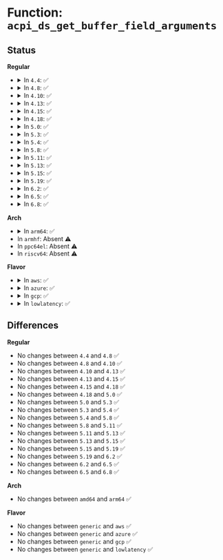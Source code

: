 # Function: <code>acpi_ds_get_buffer_field_arguments</code>

## Status
<b>Regular</b>
<ul>
<li>
<details>
<summary>In <code>4.4</code>: ✅</summary>

```c
acpi_status acpi_ds_get_buffer_field_arguments(union acpi_operand_object *obj_desc);
```

**Collision:** Unique Global

**Inline:** No

**Transformation:** False

**Instances:**

```
In drivers/acpi/acpica/dsargs.c (ffffffff8148b62e)
Location: drivers/acpi/acpica/dsargs.c:180
Inline: False
Direct callers:
  - drivers/acpi/acpica/exfield.c:acpi_ex_read_data_from_field
  - drivers/acpi/acpica/exfield.c:acpi_ex_write_data_to_field
  - drivers/acpi/acpica/exfldio.c:acpi_ex_field_datum_io
  - drivers/acpi/acpica/nsinit.c:acpi_ns_init_one_object
```
**Symbols:**

```
ffffffff8148b62e-ffffffff8148b660: acpi_ds_get_buffer_field_arguments (STB_GLOBAL)
```
</details>
</li>
<li>
<details>
<summary>In <code>4.8</code>: ✅</summary>

```c
acpi_status acpi_ds_get_buffer_field_arguments(union acpi_operand_object *obj_desc);
```

**Collision:** Unique Global

**Inline:** No

**Transformation:** False

**Instances:**

```
In drivers/acpi/acpica/dsargs.c (ffffffff814da450)
Location: drivers/acpi/acpica/dsargs.c:180
Inline: False
Direct callers:
  - drivers/acpi/acpica/exfield.c:acpi_ex_write_data_to_field
  - drivers/acpi/acpica/exfield.c:acpi_ex_read_data_from_field
  - drivers/acpi/acpica/exfldio.c:acpi_ex_field_datum_io
  - drivers/acpi/acpica/nsinit.c:acpi_ns_init_one_object
```
**Symbols:**

```
ffffffff814da450-ffffffff814da482: acpi_ds_get_buffer_field_arguments (STB_GLOBAL)
```
</details>
</li>
<li>
<details>
<summary>In <code>4.10</code>: ✅</summary>

```c
acpi_status acpi_ds_get_buffer_field_arguments(union acpi_operand_object *obj_desc);
```

**Collision:** Unique Global

**Inline:** No

**Transformation:** False

**Instances:**

```
In drivers/acpi/acpica/dsargs.c (ffffffff814fcd6c)
Location: drivers/acpi/acpica/dsargs.c:180
Inline: False
Direct callers:
  - drivers/acpi/acpica/exfield.c:acpi_ex_write_data_to_field
  - drivers/acpi/acpica/exfield.c:acpi_ex_read_data_from_field
  - drivers/acpi/acpica/exfldio.c:acpi_ex_field_datum_io
  - drivers/acpi/acpica/nsinit.c:acpi_ns_init_one_object
```
**Symbols:**

```
ffffffff814fcd6c-ffffffff814fcd9e: acpi_ds_get_buffer_field_arguments (STB_GLOBAL)
```
</details>
</li>
<li>
<details>
<summary>In <code>4.13</code>: ✅</summary>

```c
acpi_status acpi_ds_get_buffer_field_arguments(union acpi_operand_object *obj_desc);
```

**Collision:** Unique Global

**Inline:** No

**Transformation:** False

**Instances:**

```
In drivers/acpi/acpica/dsargs.c (ffffffff8150d222)
Location: drivers/acpi/acpica/dsargs.c:180
Inline: False
Direct callers:
  - drivers/acpi/acpica/exfield.c:acpi_ex_write_data_to_field
  - drivers/acpi/acpica/exfield.c:acpi_ex_read_data_from_field
  - drivers/acpi/acpica/exfldio.c:acpi_ex_field_datum_io
  - drivers/acpi/acpica/nsinit.c:acpi_ns_init_one_object
```
**Symbols:**

```
ffffffff8150d222-ffffffff8150d254: acpi_ds_get_buffer_field_arguments (STB_GLOBAL)
```
</details>
</li>
<li>
<details>
<summary>In <code>4.15</code>: ✅</summary>

```c
acpi_status acpi_ds_get_buffer_field_arguments(union acpi_operand_object *obj_desc);
```

**Collision:** Unique Global

**Inline:** No

**Transformation:** False

**Instances:**

```
In drivers/acpi/acpica/dsargs.c (ffffffff815505c7)
Location: drivers/acpi/acpica/dsargs.c:180
Inline: False
Direct callers:
  - drivers/acpi/acpica/exfield.c:acpi_ex_write_data_to_field
  - drivers/acpi/acpica/exfield.c:acpi_ex_read_data_from_field
  - drivers/acpi/acpica/exfldio.c:acpi_ex_field_datum_io
  - drivers/acpi/acpica/nsinit.c:acpi_ns_init_one_object
```
**Symbols:**

```
ffffffff815505c7-ffffffff815506cd: acpi_ds_get_buffer_field_arguments (STB_GLOBAL)
```
</details>
</li>
<li>
<details>
<summary>In <code>4.18</code>: ✅</summary>

```c
acpi_status acpi_ds_get_buffer_field_arguments(union acpi_operand_object *obj_desc);
```

**Collision:** Unique Global

**Inline:** No

**Transformation:** False

**Instances:**

```
In drivers/acpi/acpica/dsargs.c (ffffffff81586ea6)
Location: drivers/acpi/acpica/dsargs.c:146
Inline: False
Direct callers:
  - drivers/acpi/acpica/exfield.c:acpi_ex_write_data_to_field
  - drivers/acpi/acpica/exfield.c:acpi_ex_read_data_from_field
  - drivers/acpi/acpica/exfldio.c:acpi_ex_field_datum_io
  - drivers/acpi/acpica/nsinit.c:acpi_ns_init_one_object
```
**Symbols:**

```
ffffffff81586ea6-ffffffff81586fac: acpi_ds_get_buffer_field_arguments (STB_GLOBAL)
```
</details>
</li>
<li>
<details>
<summary>In <code>5.0</code>: ✅</summary>

```c
acpi_status acpi_ds_get_buffer_field_arguments(union acpi_operand_object *obj_desc);
```

**Collision:** Unique Global

**Inline:** No

**Transformation:** False

**Instances:**

```
In drivers/acpi/acpica/dsargs.c (ffffffff8159f3b7)
Location: drivers/acpi/acpica/dsargs.c:146
Inline: False
Direct callers:
  - drivers/acpi/acpica/exfield.c:acpi_ex_write_data_to_field
  - drivers/acpi/acpica/exfield.c:acpi_ex_read_data_from_field
  - drivers/acpi/acpica/exfldio.c:acpi_ex_field_datum_io
  - drivers/acpi/acpica/nsinit.c:acpi_ns_init_one_object
```
**Symbols:**

```
ffffffff8159f3b7-ffffffff8159f4bd: acpi_ds_get_buffer_field_arguments (STB_GLOBAL)
```
</details>
</li>
<li>
<details>
<summary>In <code>5.3</code>: ✅</summary>

```c
acpi_status acpi_ds_get_buffer_field_arguments(union acpi_operand_object *obj_desc);
```

**Collision:** Unique Global

**Inline:** No

**Transformation:** False

**Instances:**

```
In drivers/acpi/acpica/dsargs.c (ffffffff815d0956)
Location: drivers/acpi/acpica/dsargs.c:146
Inline: False
Direct callers:
  - drivers/acpi/acpica/exfield.c:acpi_ex_write_data_to_field
  - drivers/acpi/acpica/exfield.c:acpi_ex_read_data_from_field
  - drivers/acpi/acpica/exfldio.c:acpi_ex_field_datum_io
```
**Symbols:**

```
ffffffff815d0956-ffffffff815d0a5f: acpi_ds_get_buffer_field_arguments (STB_GLOBAL)
```
</details>
</li>
<li>
<details>
<summary>In <code>5.4</code>: ✅</summary>

```c
acpi_status acpi_ds_get_buffer_field_arguments(union acpi_operand_object *obj_desc);
```

**Collision:** Unique Global

**Inline:** No

**Transformation:** False

**Instances:**

```
In drivers/acpi/acpica/dsargs.c (ffffffff815f1bc6)
Location: drivers/acpi/acpica/dsargs.c:146
Inline: False
Direct callers:
  - drivers/acpi/acpica/exfield.c:acpi_ex_write_data_to_field
  - drivers/acpi/acpica/exfield.c:acpi_ex_read_data_from_field
  - drivers/acpi/acpica/exfldio.c:acpi_ex_field_datum_io
```
**Symbols:**

```
ffffffff815f1bc6-ffffffff815f1ccf: acpi_ds_get_buffer_field_arguments (STB_GLOBAL)
```
</details>
</li>
<li>
<details>
<summary>In <code>5.8</code>: ✅</summary>

```c
acpi_status acpi_ds_get_buffer_field_arguments(union acpi_operand_object *obj_desc);
```

**Collision:** Unique Global

**Inline:** No

**Transformation:** False

**Instances:**

```
In drivers/acpi/acpica/dsargs.c (ffffffff8169dbc6)
Location: drivers/acpi/acpica/dsargs.c:146
Inline: False
Direct callers:
  - drivers/acpi/acpica/exfield.c:acpi_ex_write_data_to_field
  - drivers/acpi/acpica/exfield.c:acpi_ex_read_data_from_field
  - drivers/acpi/acpica/exfldio.c:acpi_ex_field_datum_io
```
**Symbols:**

```
ffffffff8169dbc6-ffffffff8169dccf: acpi_ds_get_buffer_field_arguments (STB_GLOBAL)
```
</details>
</li>
<li>
<details>
<summary>In <code>5.11</code>: ✅</summary>

```c
acpi_status acpi_ds_get_buffer_field_arguments(union acpi_operand_object *obj_desc);
```

**Collision:** Unique Global

**Inline:** No

**Transformation:** False

**Instances:**

```
In drivers/acpi/acpica/dsargs.c (ffffffff816bb3ef)
Location: drivers/acpi/acpica/dsargs.c:146
Inline: False
Direct callers:
  - drivers/acpi/acpica/exfield.c:acpi_ex_write_data_to_field
  - drivers/acpi/acpica/exfield.c:acpi_ex_read_data_from_field
  - drivers/acpi/acpica/exfldio.c:acpi_ex_field_datum_io
```
**Symbols:**

```
ffffffff816bb3ef-ffffffff816bb4f8: acpi_ds_get_buffer_field_arguments (STB_GLOBAL)
```
</details>
</li>
<li>
<details>
<summary>In <code>5.13</code>: ✅</summary>

```c
acpi_status acpi_ds_get_buffer_field_arguments(union acpi_operand_object *obj_desc);
```

**Collision:** Unique Global

**Inline:** No

**Transformation:** False

**Instances:**

```
In drivers/acpi/acpica/dsargs.c (ffffffff8169d52d)
Location: drivers/acpi/acpica/dsargs.c:146
Inline: False
Direct callers:
  - drivers/acpi/acpica/exfield.c:acpi_ex_write_data_to_field
  - drivers/acpi/acpica/exfield.c:acpi_ex_read_data_from_field
  - drivers/acpi/acpica/exfldio.c:acpi_ex_field_datum_io
```
**Symbols:**

```
ffffffff8169d52d-ffffffff8169d636: acpi_ds_get_buffer_field_arguments (STB_GLOBAL)
```
</details>
</li>
<li>
<details>
<summary>In <code>5.15</code>: ✅</summary>

```c
acpi_status acpi_ds_get_buffer_field_arguments(union acpi_operand_object *obj_desc);
```

**Collision:** Unique Global

**Inline:** No

**Transformation:** False

**Instances:**

```
In drivers/acpi/acpica/dsargs.c (ffffffff81713b2d)
Location: drivers/acpi/acpica/dsargs.c:146
Inline: False
Direct callers:
  - drivers/acpi/acpica/exfield.c:acpi_ex_write_data_to_field
  - drivers/acpi/acpica/exfield.c:acpi_ex_read_data_from_field
  - drivers/acpi/acpica/exfldio.c:acpi_ex_field_datum_io
```
**Symbols:**

```
ffffffff81713b2d-ffffffff81713c36: acpi_ds_get_buffer_field_arguments (STB_GLOBAL)
```
</details>
</li>
<li>
<details>
<summary>In <code>5.19</code>: ✅</summary>

```c
acpi_status acpi_ds_get_buffer_field_arguments(union acpi_operand_object *obj_desc);
```

**Collision:** Unique Global

**Inline:** No

**Transformation:** False

**Instances:**

```
In drivers/acpi/acpica/dsargs.c (ffffffff81843461)
Location: drivers/acpi/acpica/dsargs.c:146
Inline: False
Direct callers:
  - drivers/acpi/acpica/exfield.c:acpi_ex_write_data_to_field
  - drivers/acpi/acpica/exfield.c:acpi_ex_read_data_from_field
  - drivers/acpi/acpica/exfldio.c:acpi_ex_field_datum_io
```
**Symbols:**

```
ffffffff81843461-ffffffff81843579: acpi_ds_get_buffer_field_arguments (STB_GLOBAL)
```
</details>
</li>
<li>
<details>
<summary>In <code>6.2</code>: ✅</summary>

```c
acpi_status acpi_ds_get_buffer_field_arguments(union acpi_operand_object *obj_desc);
```

**Collision:** Unique Global

**Inline:** No

**Transformation:** False

**Instances:**

```
In drivers/acpi/acpica/dsargs.c (ffffffff8197a850)
Location: drivers/acpi/acpica/dsargs.c:146
Inline: False
Direct callers:
  - drivers/acpi/acpica/exfield.c:acpi_ex_write_data_to_field
  - drivers/acpi/acpica/exfield.c:acpi_ex_read_data_from_field
  - drivers/acpi/acpica/exfldio.c:acpi_ex_field_datum_io
```
**Symbols:**

```
ffffffff8197a850-ffffffff8197a986: acpi_ds_get_buffer_field_arguments (STB_GLOBAL)
```
</details>
</li>
<li>
<details>
<summary>In <code>6.5</code>: ✅</summary>

```c
acpi_status acpi_ds_get_buffer_field_arguments(union acpi_operand_object *obj_desc);
```

**Collision:** Unique Global

**Inline:** No

**Transformation:** False

**Instances:**

```
In drivers/acpi/acpica/dsargs.c (ffffffff819c12e0)
Location: drivers/acpi/acpica/dsargs.c:146
Inline: False
Direct callers:
  - drivers/acpi/acpica/exfield.c:acpi_ex_write_data_to_field
  - drivers/acpi/acpica/exfield.c:acpi_ex_read_data_from_field
  - drivers/acpi/acpica/exfldio.c:acpi_ex_field_datum_io
```
**Symbols:**

```
ffffffff819c12e0-ffffffff819c1416: acpi_ds_get_buffer_field_arguments (STB_GLOBAL)
```
</details>
</li>
<li>
<details>
<summary>In <code>6.8</code>: ✅</summary>

```c
acpi_status acpi_ds_get_buffer_field_arguments(union acpi_operand_object *obj_desc);
```

**Collision:** Unique Global

**Inline:** No

**Transformation:** False

**Instances:**

```
In drivers/acpi/acpica/dsargs.c (ffffffff81a0bd00)
Location: drivers/acpi/acpica/dsargs.c:146
Inline: False
Direct callers:
  - drivers/acpi/acpica/exfield.c:acpi_ex_write_data_to_field
  - drivers/acpi/acpica/exfield.c:acpi_ex_read_data_from_field
  - drivers/acpi/acpica/exfldio.c:acpi_ex_field_datum_io
```
**Symbols:**

```
ffffffff81a0bd00-ffffffff81a0be36: acpi_ds_get_buffer_field_arguments (STB_GLOBAL)
```
</details>
</li>
</ul>
<b>Arch</b>
<ul>
<li>
<details>
<summary>In <code>arm64</code>: ✅</summary>

```c
acpi_status acpi_ds_get_buffer_field_arguments(union acpi_operand_object *obj_desc);
```

**Collision:** Unique Global

**Inline:** No

**Transformation:** False

**Instances:**

```
In drivers/acpi/acpica/dsargs.c (ffff80001077c848)
Location: drivers/acpi/acpica/dsargs.c:146
Inline: False
Direct callers:
  - drivers/acpi/acpica/exfield.c:acpi_ex_write_data_to_field
  - drivers/acpi/acpica/exfield.c:acpi_ex_read_data_from_field
  - drivers/acpi/acpica/exfldio.c:acpi_ex_field_datum_io
```
**Symbols:**

```
ffff80001077c848-ffff80001077c898: acpi_ds_get_buffer_field_arguments (STB_GLOBAL)
```
</details>
</li>
<li>
In <code>armhf</code>: Absent ⚠️
</li>
<li>
In <code>ppc64el</code>: Absent ⚠️
</li>
<li>
In <code>riscv64</code>: Absent ⚠️
</li>
</ul>
<b>Flavor</b>
<ul>
<li>
<details>
<summary>In <code>aws</code>: ✅</summary>

```c
acpi_status acpi_ds_get_buffer_field_arguments(union acpi_operand_object *obj_desc);
```

**Collision:** Unique Global

**Inline:** No

**Transformation:** False

**Instances:**

```
In drivers/acpi/acpica/dsargs.c (ffffffff815e07d1)
Location: drivers/acpi/acpica/dsargs.c:146
Inline: False
Direct callers:
  - drivers/acpi/acpica/exfield.c:acpi_ex_write_data_to_field
  - drivers/acpi/acpica/exfield.c:acpi_ex_read_data_from_field
  - drivers/acpi/acpica/exfldio.c:acpi_ex_field_datum_io
```
**Symbols:**

```
ffffffff815e07d1-ffffffff815e0803: acpi_ds_get_buffer_field_arguments (STB_GLOBAL)
```
</details>
</li>
<li>
<details>
<summary>In <code>azure</code>: ✅</summary>

```c
acpi_status acpi_ds_get_buffer_field_arguments(union acpi_operand_object *obj_desc);
```

**Collision:** Unique Global

**Inline:** No

**Transformation:** False

**Instances:**

```
In drivers/acpi/acpica/dsargs.c (ffffffff815cbe51)
Location: drivers/acpi/acpica/dsargs.c:146
Inline: False
Direct callers:
  - drivers/acpi/acpica/exfield.c:acpi_ex_write_data_to_field
  - drivers/acpi/acpica/exfield.c:acpi_ex_read_data_from_field
  - drivers/acpi/acpica/exfldio.c:acpi_ex_field_datum_io
```
**Symbols:**

```
ffffffff815cbe51-ffffffff815cbe83: acpi_ds_get_buffer_field_arguments (STB_GLOBAL)
```
</details>
</li>
<li>
<details>
<summary>In <code>gcp</code>: ✅</summary>

```c
acpi_status acpi_ds_get_buffer_field_arguments(union acpi_operand_object *obj_desc);
```

**Collision:** Unique Global

**Inline:** No

**Transformation:** False

**Instances:**

```
In drivers/acpi/acpica/dsargs.c (ffffffff815e5ea6)
Location: drivers/acpi/acpica/dsargs.c:146
Inline: False
Direct callers:
  - drivers/acpi/acpica/exfield.c:acpi_ex_write_data_to_field
  - drivers/acpi/acpica/exfield.c:acpi_ex_read_data_from_field
  - drivers/acpi/acpica/exfldio.c:acpi_ex_field_datum_io
```
**Symbols:**

```
ffffffff815e5ea6-ffffffff815e5faf: acpi_ds_get_buffer_field_arguments (STB_GLOBAL)
```
</details>
</li>
<li>
<details>
<summary>In <code>lowlatency</code>: ✅</summary>

```c
acpi_status acpi_ds_get_buffer_field_arguments(union acpi_operand_object *obj_desc);
```

**Collision:** Unique Global

**Inline:** No

**Transformation:** False

**Instances:**

```
In drivers/acpi/acpica/dsargs.c (ffffffff815ffd56)
Location: drivers/acpi/acpica/dsargs.c:146
Inline: False
Direct callers:
  - drivers/acpi/acpica/exfield.c:acpi_ex_write_data_to_field
  - drivers/acpi/acpica/exfield.c:acpi_ex_read_data_from_field
  - drivers/acpi/acpica/exfldio.c:acpi_ex_field_datum_io
```
**Symbols:**

```
ffffffff815ffd56-ffffffff815ffe5f: acpi_ds_get_buffer_field_arguments (STB_GLOBAL)
```
</details>
</li>
</ul>

## Differences
<b>Regular</b>
<ul>
<li>
No changes between <code>4.4</code> and <code>4.8</code> ✅
</li>
<li>
No changes between <code>4.8</code> and <code>4.10</code> ✅
</li>
<li>
No changes between <code>4.10</code> and <code>4.13</code> ✅
</li>
<li>
No changes between <code>4.13</code> and <code>4.15</code> ✅
</li>
<li>
No changes between <code>4.15</code> and <code>4.18</code> ✅
</li>
<li>
No changes between <code>4.18</code> and <code>5.0</code> ✅
</li>
<li>
No changes between <code>5.0</code> and <code>5.3</code> ✅
</li>
<li>
No changes between <code>5.3</code> and <code>5.4</code> ✅
</li>
<li>
No changes between <code>5.4</code> and <code>5.8</code> ✅
</li>
<li>
No changes between <code>5.8</code> and <code>5.11</code> ✅
</li>
<li>
No changes between <code>5.11</code> and <code>5.13</code> ✅
</li>
<li>
No changes between <code>5.13</code> and <code>5.15</code> ✅
</li>
<li>
No changes between <code>5.15</code> and <code>5.19</code> ✅
</li>
<li>
No changes between <code>5.19</code> and <code>6.2</code> ✅
</li>
<li>
No changes between <code>6.2</code> and <code>6.5</code> ✅
</li>
<li>
No changes between <code>6.5</code> and <code>6.8</code> ✅
</li>
</ul>
<b>Arch</b>
<ul>
<li>
No changes between <code>amd64</code> and <code>arm64</code> ✅
</li>
</ul>
<b>Flavor</b>
<ul>
<li>
No changes between <code>generic</code> and <code>aws</code> ✅
</li>
<li>
No changes between <code>generic</code> and <code>azure</code> ✅
</li>
<li>
No changes between <code>generic</code> and <code>gcp</code> ✅
</li>
<li>
No changes between <code>generic</code> and <code>lowlatency</code> ✅
</li>
</ul>
